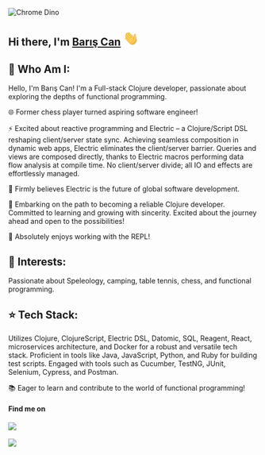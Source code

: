 <!--

**Baris Can Ates** is a ✨ _special_ ✨ repository because its `README.md` (this file) appears on your GitHub profile.

-->


![Chrome Dino](https://mir-s3-cdn-cf.behance.net/project_modules/max_1200/4ff07986208593.5d9a654e92f36.gif)

<h2 align="left">Hi there, I'm <a href="https://www.linkedin.com/in/bariscanates" target="_blank" rel="noopener noreferrer">Barış Can</a> <img src="https://raw.githubusercontent.com/ABSphreak/ABSphreak/master/gifs/Hi.gif" height="30" />

## 🌟 Who Am I:

Hello, I'm Barış Can! I'm a Full-stack Clojure developer, passionate about exploring the depths of functional programming.

🌐 Former chess player turned aspiring software engineer!

⚡ Excited about reactive programming and Electric – a Clojure/Script DSL reshaping client/server state sync. Achieving seamless composition in dynamic web apps, Electric eliminates the client/server barrier. Queries and views are composed directly, thanks to Electric macros performing data flow analysis at compile time. No client/server divide; all IO and effects are effortlessly managed.

🚀 Firmly believes Electric is the future of global software development.

🌱 Embarking on the path to becoming a reliable Clojure developer. Committed to learning and growing with sincerity. Excited about the journey ahead and open to the possibilities!

💖 Absolutely enjoys working with the REPL!

## 🌟 Interests:

Passionate about Speleology, camping, table tennis, chess, and functional programming.

## ⭐ Tech Stack:

Utilizes Clojure, ClojureScript, Electric DSL, Datomic, SQL, Reagent, React, microservices architecture, and Docker for a robust and versatile tech stack. Proficient in tools like Java, JavaScript, Python, and Ruby for building test scripts. Engaged with tools such as Cucumber, TestNG, JUnit, Selenium, Cypress, and Postman.

📚 Eager to learn and contribute to the world of functional programming!


#### Find me on  

 <p align='left'>

 <a href="https://www.linkedin.com/in/bariscanates" target="_blank"><img height="25" src="https://raw.githubusercontent.com/UjwalKandi/UjwalKandi/changes-to-readme/svg/linkedin%20rect.svg"></a>&nbsp;&nbsp;

 <a href="https://www.instagram.com/katarn_ken" target="_blank"><img height="25" src="https://raw.githubusercontent.com/UjwalKandi/UjwalKandi/changes-to-readme/svg/insta%20rect.svg"></a>&nbsp;&nbsp;

 
 </p>

